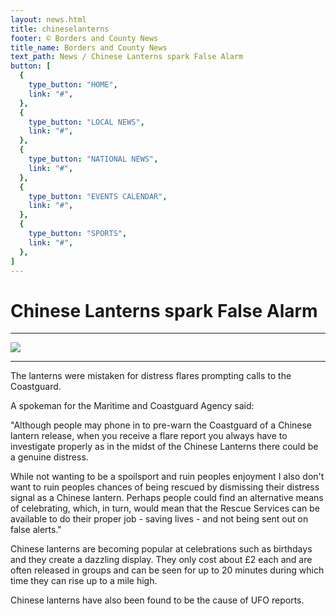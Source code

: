 ```yaml
---
layout: news.html
title: chineselanterns
footer: © Borders and County News
title_name: Borders and County News
text_path: News / Chinese Lanterns spark False Alarm
button: [
  {
    type_button: "HOME",
    link: "#",
  },
  {
    type_button: "LOCAL NEWS",
    link: "#",
  },
  {
    type_button: "NATIONAL NEWS",
    link: "#",
  },
  {
    type_button: "EVENTS CALENDAR",
    link: "#",
  },
  {
    type_button: "SPORTS",
    link: "#",
  },
]
---
```

# Chinese Lanterns spark False Alarm
***
![](../../assets/images/chineselanterns-lanterns.png)
***
The lanterns were mistaken for distress flares prompting calls to the Coastguard.

A spokeman for the Maritime and Coastguard Agency said:

"Although people may phone in to pre-warn the Coastguard of a Chinese lantern release, when you receive a flare report you always have to investigate properly as in the midst of the Chinese Lanterns there could be a genuine distress.

While not wanting to be a spoilsport and ruin peoples enjoyment I also don't want to ruin peoples chances of being rescued by dismissing their distress signal as a Chinese lantern. Perhaps people could find an alternative means of celebrating, which, in turn, would mean that the Rescue Services can be available to do their proper job - saving lives - and not being sent out on false alerts."

Chinese lanterns are becoming popular at celebrations such as birthdays and they create a dazzling display. They only cost about £2 each and are often released in groups and can be seen for up to 20 minutes during which time they can rise up to a mile high.

Chinese lanterns have also been found to be the cause of UFO reports.
